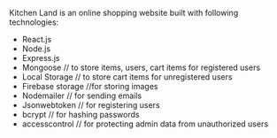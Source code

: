 Kitchen Land is an online shopping website built with following technologies:

- React.js
- Node.js
- Express.js
- Mongoose // to store items, users, cart items for registered users
- Local Storage // to store cart items for unregistered users
- Firebase storage //for storing images
- Nodemailer // for sending emails
- Jsonwebtoken // for registering users
- bcrypt // for hashing passwords
- accesscontrol // for protecting admin data from unauthorized users
